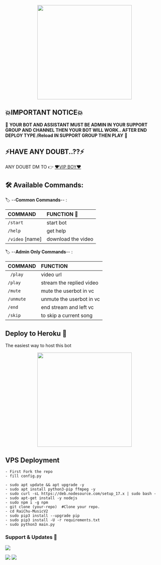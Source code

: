 

<p align="center"><a href="https://t.me/RONNY_KI_DUNIYA"><img src="https://telegra.ph/file/1a2db3329d7a3b35d5ef1.jpg" width="300"></a></p>
 


##   💥IMPORTANT NOTICE💥

🐒  **YOUR BOT AND ASSISTANT MUST
      BE ADMIN IN YOUR SUPPORT
       GROUP AND CHANNEL THEN
        YOUR BOT WILL WORK..
         AFTER END DEPLOY
         TYPE /Reload IN
          SUPPORT GROUP
           THEN PLAY** 🐒

## ⚡HAVE ANY DOUBT..??⚡
ANY DOUBT DM TO 👉 [❤️VIP BOY❤️](https://t.me/the_vip_boy)

## 🛠 Available Commands:

🏷️ --**Common Commands**-- :

COMMAND | FUNCTION 👻
:--- | :---
`/start` | start bot
`/help`| get help
`/video` [name] | download the video

🏷️ --**Admin Only Commands**-- :

COMMAND | FUNCTION
:--- | :---
` /play` | video url
`/play`| stream the replied video
`/mute` | mute the userbot in vc
`/unmute` | unmute the userbot in vc
`/end`| end stream and left vc
`/skip`| to skip a current song


##  Deploy to Heroku  🤝
The easiest way to host this bot


<p align="center"><a href="https://heroku.com/deploy?template=https://github.com/Killerboyxd/HEROKU-SHIV-MUSIC"><img src="https://img.shields.io/badge/HEROKU-DEPLOY-blue?style=plastic&logo=heroku&logoColor=yellow"width="300"heigh="100" /></a></p>


## VPS Deployment
```
- First Fork the repo
- fill config.py

- sudo apt update && apt upgrade -y 
- sudo apt install python3-pip ffmpeg -y
- sudo curl -sL https://deb.nodesource.com/setup_17.x | sudo bash -
- sudo apt-get install -y nodejs
- sudo npm i -g npm
- git clone (your-repo)  #Clone your repo.
- cd RaiChu-MusicV2
- sudo pip3 install --upgrade pip
- sudo pip3 install -U -r requirements.txt
- sudo python3 main.py
```
 </details> 



### Support & Updates 🌹
<a href="https://t.me/RONNY_KI_DUNIYA"><img src="https://img.shields.io/badge/Join-Group%20Support-blue.svg?style=for-the-badge&logo=Telegram">

</a> <a href="https://t.me/ll_SABKA_BHAI_KILLER_ll"><img src="https://img.shields.io/badge/Join-Updates%20Channel-blue.svg?style=for-the-badge&logo=Telegram"></a>
<img src="https://user-images.githubusercontent.com/73097560/115834477-dbab4500-a447-11eb-908a-139a6edaec5c.gif">
